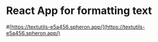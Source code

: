# React App for formatting text

#[https://textutils-e5a456.spheron.app/](https://textutils-e5a456.spheron.app/)
